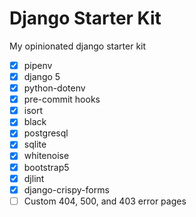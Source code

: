 # Django Starter Kit

My opinionated django starter kit

- [x] pipenv
- [x] django 5
- [x] python-dotenv
- [x] pre-commit hooks
- [x] isort
- [x] black
- [x] postgresql
- [x] sqlite
- [x] whitenoise
- [x] bootstrap5
- [x] djlint
- [x] django-crispy-forms
- [ ] Custom 404, 500, and 403 error pages
